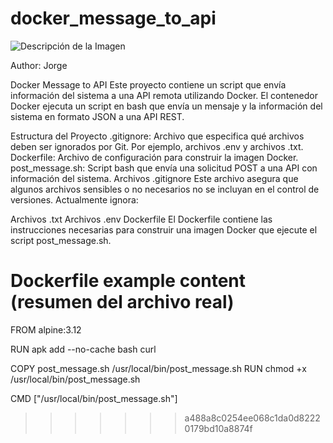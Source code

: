 # docker_message_to_api
![Descripción de la Imagen](https://github.com/jorgejfp/docker_message_to_api/blob/main/image.web?raw=true)


Author: Jorge

Docker Message to API
Este proyecto contiene un script que envía información del sistema a una API remota utilizando Docker. El contenedor Docker ejecuta un script en bash que envía un mensaje y la información del sistema en formato JSON a una API REST.

Estructura del Proyecto
.gitignore: Archivo que especifica qué archivos deben ser ignorados por Git. Por ejemplo, archivos .env y archivos .txt.
Dockerfile: Archivo de configuración para construir la imagen Docker.
post_message.sh: Script bash que envía una solicitud POST a una API con información del sistema.
Archivos
.gitignore
Este archivo asegura que algunos archivos sensibles o no necesarios no se incluyan en el control de versiones. Actualmente ignora:

Archivos .txt
Archivos .env
Dockerfile
El Dockerfile contiene las instrucciones necesarias para construir una imagen Docker que ejecute el script post_message.sh.

# Dockerfile example content (resumen del archivo real)
FROM alpine:3.12

RUN apk add --no-cache bash curl

COPY post_message.sh /usr/local/bin/post_message.sh
RUN chmod +x /usr/local/bin/post_message.sh

CMD ["/usr/local/bin/post_message.sh"]
>>>>>>> a488a8c0254ee068c1da0d82220179bd10a8874f
